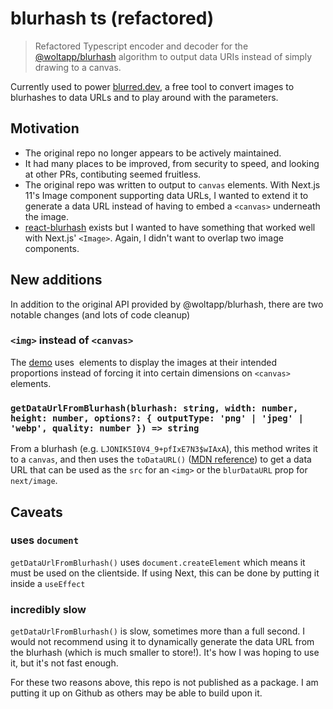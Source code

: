 # blurhash ts (refactored)

> Refactored Typescript encoder and decoder for the [@woltapp/blurhash](https://github.com/woltapp/blurhash) algorithm to output data URIs instead of simply drawing to a canvas.

Currently used to power [blurred.dev](https://blurred.dev), a free tool to convert images to blurhashes to data URLs and to play around with the parameters.

## Motivation

* The original repo no longer appears to be actively maintained.
* It had many places to be improved, from security to speed, and looking at other PRs, contibuting seemed fruitless.
* The original repo was written to output to `canvas` elements. With Next.js 11's Image component supporting data URLs, I wanted to extend it to generate a data URL instead of having to embed a `<canvas>` underneath the image.
* [react-blurhash](https://github.com/woltapp/react-blurhash) exists but I wanted to have something that worked well with Next.js' `<Image>`. Again, I didn't want to overlap two image components.


## New additions

In addition to the original API provided by @woltapp/blurhash, there are two notable changes (and lots of code cleanup)

### `<img>` instead of `<canvas>`
The [demo](demo/index.html) uses <img> elements to display the images at their intended proportions instead of forcing it into certain dimensions on `<canvas>` elements.

### `getDataUrlFromBlurhash(blurhash: string, width: number, height: number, options?: { outputType: 'png' | 'jpeg' | 'webp', quality: number }) => string`

From a blurhash (e.g. `LJONIK5I0V4_9+pfIxE7N3$wIAxA`), this method writes it to a `canvas`, and then uses the `toDataURL()` ([MDN reference]()) to get a data URL that can be used as the `src` for an `<img>` or the `blurDataURL` prop for `next/image`.


## Caveats

### uses `document`

`getDataUrlFromBlurhash()` uses `document.createElement` which means it must be used on the clientside. If using Next, this can be done by putting it inside a `useEffect`

### incredibly slow

`getDataUrlFromBlurhash()` is slow, sometimes more than a full second. I would not recommend using it to dynamically generate the data URL from the blurhash (which is much smaller to store!). It's how I was hoping to use it, but it's not fast enough.

For these two reasons above, this repo is not published as a package. I am putting it up on Github as others may be able to build upon it.
